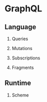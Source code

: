 # GraphQL

## Language

1. Queries

2. Mutations

3. Subscriptions

4. Fragments




## Runtime

1. Scheme














